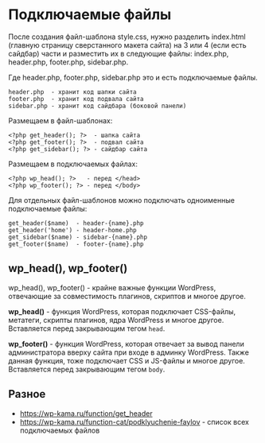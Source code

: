 # Подключаемые файлы
После создания файл-шаблона style.css, нужно разделить index.html (главную страницу сверстанного макета сайта) на 3 или 4 (если есть сайдбар) части и разместить их в следующие файлы: index.php, header.php, footer.php, sidebar.php.

Где header.php, footer.php, sidebar.php это и есть подключаемые файлы.

    header.php  - хранит код шапки сайта
    footer.php  - хранит код подвала сайта
    sidebar.php - хранит код сайдбара (боковой панели)

Размещаем в файл-шаблонах:

    <?php get_header(); ?>  - шапка сайта
    <?php get_footer(); ?>  - подвал сайта
    <?php get_sidebar(); ?> - сайдбар сайта

Размещаем в подключаемых файлах:

    <?php wp_head(); ?>   - перед </head>
    <?php wp_footer(); ?> - перед </body>

Для отдельных файл-шаблонов можно подключать одноименные подключаемые файлы:

    get_header($name)  - header-{name}.php
    get_header('home') - header-home.php
    get_sidebar($name) - sidebar-{name}.php
    get_footer($name)  - footer-{name}.php

## wp_head(), wp_footer()
wp_head(), wp_footer() - крайне важные функции WordPress, отвечающие за совместимость плагинов, скриптов и многое другое.

**wp_head()** - функция WordPress, которая подключает CSS-файлы, метатеги, скрипты плагинов, ядра WordPress и многое другое. Вставляется перед закрывающим тегом `head`.

**wp_footer()** - функция WordPress, которая отвечает за вывод панели администратора вверху сайта при входе в админку WordPress. Также данная функция, тоже подключает CSS и JS-файлы и многое другое. Вставляется перед закрывающим тегом `body`.

## Разное
- https://wp-kama.ru/function/get_header
- https://wp-kama.ru/function-cat/podklyuchenie-faylov - список всех подключаемых файлов
